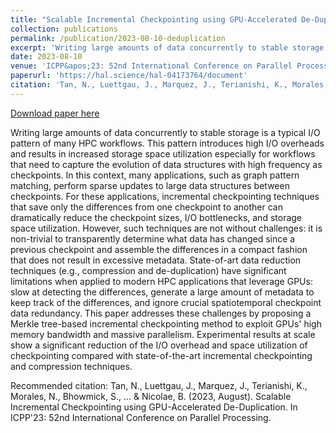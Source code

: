 ```yaml
---
title: "Scalable Incremental Checkpointing using GPU-Accelerated De-Duplication"
collection: publications
permalink: /publication/2023-08-10-deduplication
excerpt: 'Writing large amounts of data concurrently to stable storage is a typical I/O pattern of many HPC workflows. This pattern introduces high I/O overheads and results in increased storage space utilization especially for workflows that need to capture the evolution of data structures with high frequency as checkpoints. In this context, many applications, such as graph pattern matching, perform sparse updates to large data structures between checkpoints. For these applications, incremental checkpointing techniques that save only the differences from one checkpoint to another can dramatically reduce the checkpoint sizes, I/O bottlenecks, and storage space utilization. However, such techniques are not without challenges: it is non-trivial to transparently determine what data has changed since a previous checkpoint and assemble the differences in a compact fashion that does not result in excessive metadata. State-of-art data reduction techniques (e.g., compression and de-duplication) have significant limitations when applied to modern HPC applications that leverage GPUs: slow at detecting the differences, generate a large amount of metadata to keep track of the differences, and ignore crucial spatiotemporal checkpoint data redundancy. This paper addresses these challenges by proposing a Merkle tree-based incremental checkpointing method to exploit GPUs&apos; high memory bandwidth and massive parallelism. Experimental results at scale show a significant reduction of the I/O overhead and space utilization of checkpointing compared with state-of-the-art incremental checkpointing and compression techniques.'
date: 2023-08-10
venue: 'ICPP&apos;23: 52nd International Conference on Parallel Processing'
paperurl: 'https://hal.science/hal-04173764/document'
citation: 'Tan, N., Luettgau, J., Marquez, J., Terianishi, K., Morales, N., Bhowmick, S., ... &amp; Nicolae, B. (2023, August). Scalable Incremental Checkpointing using GPU-Accelerated De-Duplication. In ICPP&apos;23: 52nd International Conference on Parallel Processing.'
---
```


<a href='https://hal.science/hal-04173764/document'>Download paper here</a>

Writing large amounts of data concurrently to stable storage is a typical I/O pattern of many HPC workflows. This pattern introduces high I/O overheads and results in increased storage space utilization especially for workflows that need to capture the evolution of data structures with high frequency as checkpoints. In this context, many applications, such as graph pattern matching, perform sparse updates to large data structures between checkpoints. For these applications, incremental checkpointing techniques that save only the differences from one checkpoint to another can dramatically reduce the checkpoint sizes, I/O bottlenecks, and storage space utilization. However, such techniques are not without challenges: it is non-trivial to transparently determine what data has changed since a previous checkpoint and assemble the differences in a compact fashion that does not result in excessive metadata. State-of-art data reduction techniques (e.g., compression and de-duplication) have significant limitations when applied to modern HPC applications that leverage GPUs: slow at detecting the differences, generate a large amount of metadata to keep track of the differences, and ignore crucial spatiotemporal checkpoint data redundancy. This paper addresses these challenges by proposing a Merkle tree-based incremental checkpointing method to exploit GPUs&apos; high memory bandwidth and massive parallelism. Experimental results at scale show a significant reduction of the I/O overhead and space utilization of checkpointing compared with state-of-the-art incremental checkpointing and compression techniques.

Recommended citation: Tan, N., Luettgau, J., Marquez, J., Terianishi, K., Morales, N., Bhowmick, S., ... & Nicolae, B. (2023, August). Scalable Incremental Checkpointing using GPU-Accelerated De-Duplication. In ICPP'23: 52nd International Conference on Parallel Processing.